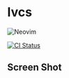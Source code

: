 Ivcs
=============
![Neovim](https://img.shields.io/badge/NeoVim-%2357A143.svg?&style=for-the-badge&logo=neovim&logoColor=white)

[![CI Status](https://github.com/ipod825/ivcs.nvim/workflows/CI/badge.svg?branch=main)](https://github.com/ipod825/ivcs.nvim/actions?query=workflow%3ACI)


## Screen Shot
